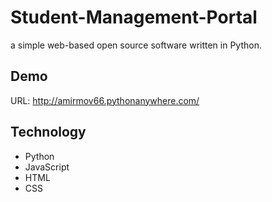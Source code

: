 # Student-Management-Portal

a simple web-based open source software written in Python.

## Demo
URL: http://amirmov66.pythonanywhere.com/ 

## Technology
* Python
* JavaScript
* HTML
* CSS
